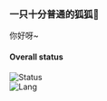 ### 一只十分普通的狐狐🦊
你好呀~    
#### Overall status
![Status](https://github-readme-stats.vercel.app/api?username=KyuubiRan)    
![Lang](https://github-readme-stats.vercel.app/api/top-langs/?username=KyuubiRan&layout=compact)

